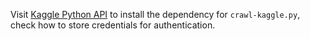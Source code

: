 Visit [Kaggle Python API](https://github.com/Kaggle/kaggle-api) to install the dependency for ```crawl-kaggle.py```, check how to store credentials for authentication.
